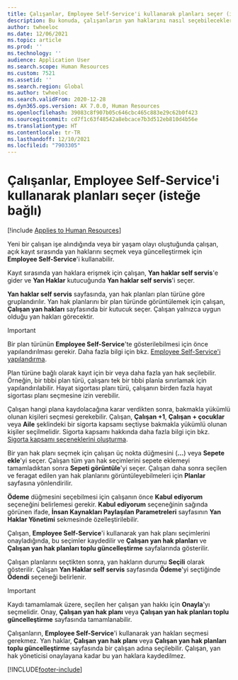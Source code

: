 ```yaml
---
title: Çalışanlar, Employee Self-Service'i kullanarak planları seçer (isteğe bağlı)
description: Bu konuda, çalışanların yan haklarını nasıl seçebilecekleri veya güncelleştirebilecekleri açıklanmaktadır.
author: twheeloc
ms.date: 12/06/2021
ms.topic: article
ms.prod: ''
ms.technology: ''
audience: Application User
ms.search.scope: Human Resources
ms.custom: 7521
ms.assetid: ''
ms.search.region: Global
ms.author: twheeloc
ms.search.validFrom: 2020-12-28
ms.dyn365.ops.version: AX 7.0.0, Human Resources
ms.openlocfilehash: 39083c8f907b05c646cbc465c883e29c62b0f423
ms.sourcegitcommit: cd7f1c63f48542a8ebcace7b3d512eb810d4b56e
ms.translationtype: HT
ms.contentlocale: tr-TR
ms.lasthandoff: 12/10/2021
ms.locfileid: "7903305"
---
```

# <a name="employees-select-plans-by-using-employee-self-service-optional"></a>Çalışanlar, Employee Self-Service'i kullanarak planları seçer (isteğe bağlı)

[!include [Applies to Human Resources](../includes/applies-to-hr.md)]

Yeni bir çalışan işe alındığında veya bir yaşam olayı oluştuğunda çalışan, açık kayıt sırasında yan haklarını seçmek veya güncelleştirmek için **Employee Self-Service**'i kullanabilir.

Kayıt sırasında yan haklara erişmek için çalışan, **Yan haklar self servis**'e gider ve **Yan Haklar** kutucuğunda **Yan haklar self servis**'i seçer.

**Yan haklar self servis** sayfasında, yan hak planları plan türüne göre gruplandırılır. Yan hak planlarını bir plan türünde görüntülemek için çalışan, **Çalışan yan hakları** sayfasında bir kutucuk seçer. Çalışan yalnızca uygun olduğu yan hakları görecektir.

> [!IMPORTANT]
> Bir plan türünün **Employee Self-Service**'te gösterilebilmesi için önce yapılandırılması gerekir. Daha fazla bilgi için bkz. [Employee Self-Service'i yapılandırma](/hr-benefits-setup-employee-self-service.md).

Plan türüne bağlı olarak kayıt için bir veya daha fazla yan hak seçilebilir. Örneğin, bir tıbbi plan türü, çalışanı tek bir tıbbi planla sınırlamak için yapılandırılabilir. Hayat sigortası planı türü, çalışanın birden fazla hayat sigortası planı seçmesine izin verebilir.

Çalışan hangi plana kaydolacağına karar verdikten sonra, bakmakla yükümlü olunan kişileri seçmesi gerekebilir. Çalışan, **Çalışan +1**, **Çalışan + çocuklar** veya **Aile** şeklindeki bir sigorta kapsamı seçtiyse bakmakla yükümlü olunan kişiler seçilmelidir. Sigorta kapsamı hakkında daha fazla bilgi için bkz. [Sigorta kapsamı seçeneklerini oluşturma](/hr-benefits-setup-coverage-options.md).

Bir yan hak planı seçmek için çalışan üç nokta düğmesini (**...**) veya **Sepete ekle**'yi seçer. Çalışan tüm yan hak seçimlerini sepete eklemeyi tamamladıktan sonra **Sepeti görüntüle**'yi seçer. Çalışan daha sonra seçilen ve feragat edilen yan hak planlarını görüntüleyebilmeleri için **Planlar** sayfasına yönlendirilir.

**Ödeme** düğmesini seçebilmesi için çalışanın önce **Kabul ediyorum** seçeneğini belirlemesi gerekir. **Kabul ediyorum** seçeneğinin sağında görünen ifade, **İnsan Kaynakları Paylaşılan Parametreleri** sayfasının **Yan Haklar Yönetimi** sekmesinde özelleştirilebilir.

Çalışan, **Employee Self-Service**'i kullanarak yan hak planı seçimlerini onayladığında, bu seçimler kaydedilir ve **Çalışan yan hak planları** ve **Çalışan yan hak planları toplu güncelleştirme** sayfalarında gösterilir.

Çalışan planlarını seçtikten sonra, yan hakların durumu **Seçili** olarak gösterilir. Çalışan **Yan Haklar self servis** sayfasında **Ödeme**'yi seçtiğinde **Ödendi** seçeneği belirlenir.

> [!IMPORTANT]
> Kaydı tamamlamak üzere, seçilen her çalışan yan hakkı için **Onayla**'yı seçmelidir. Onay, **Çalışan yan hak planı** veya **Çalışan yan hak planları toplu güncelleştirme** sayfasında tamamlanabilir.
>

Çalışanların, **Employee Self-Service**'i kullanarak yan hakları seçmesi gerekmez. Yan haklar, **Çalışan yan hak planı** veya **Çalışan yan hak planları toplu güncelleştirme** sayfasında bir çalışan adına seçilebilir. Çalışan, yan hak yöneticisi onaylayana kadar bu yan haklara kaydedilmez.

[!INCLUDE[footer-include](../includes/footer-banner.md)]
